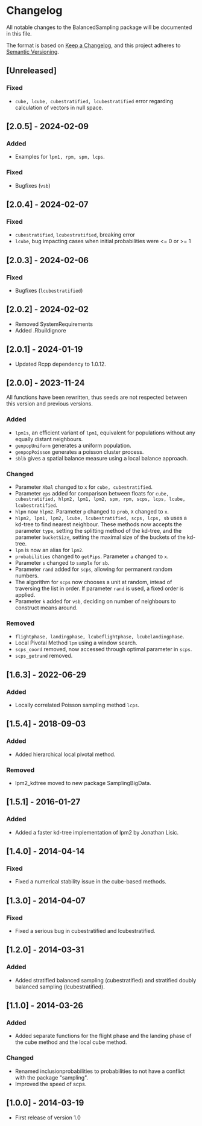 # Changelog

All notable changes to the BalancedSampling package will be documented in this
file.

The format is based on [Keep a Changelog](https://keepachangelog.com/en/1.0.0/),
and this project adheres to [Semantic Versioning](https://semver.org/spec/v2.0.0.html).

## [Unreleased]
### Fixed
- `cube, lcube, cubestratified, lcubestratified` error regarding calculation of vectors in null space.

## [2.0.5] - 2024-02-09
### Added
- Examples for `lpm1, rpm, spm, lcps`.

### Fixed
- Bugfixes (`vsb`)

## [2.0.4] - 2024-02-07
### Fixed
- `cubestratified`, `lcubestratified`, breaking error
- `lcube`, bug impacting cases when initial probabilities were <= 0 or >= 1

## [2.0.3] - 2024-02-06
### Fixed
- Bugfixes (`lcubestratified`)

## [2.0.2] - 2024-02-02
- Removed SystemRequirements
- Added .Rbuildignore

## [2.0.1] - 2024-01-19
- Updated Rcpp dependency to 1.0.12.

## [2.0.0] - 2023-11-24
All functions have been rewritten, thus seeds are not respected between this version and previous versions.

### Added
- `lpm1s`, an efficient variant of `lpm1`, equivalent for populations without any equally distant neighbours.
- `genpopUniform` generates a uniform population.
- `genpopPoisson` generates a poisson cluster process.
- `sblb` gives a spatial balance measure using a local balance approach.

### Changed
- Parameter `Xbal` changed to `x` for `cube, cubestratified`.
- Parameter `eps` added for comparison between floats for `cube, cubestratified, hlpm2, lpm1, lpm2, spm, rpm, scps, lcps, lcube, lcubestratified`.
- `hlpm` now `hlpm2`. Parameter `p` changed to `prob`, `X` changed to `x`.
- `hlpm2, lpm1, lpm2, lcube, lcubestratified, scps, lcps, sb` uses a kd-tree to find nearest neighbour. These methods now accepts the parameter `type`, setting the splitting method of the kd-tree, and the parameter `bucketSize`, setting the maximal size of the buckets of the kd-tree.
- `lpm` is now an alias for `lpm2`.
- `probabilities` changed to `getPips`. Parameter `a` changed to `x`.
- Parameter `s` changed to `sample` for `sb`.
- Parameter `rand` added for `scps`, allowing for permanent random numbers.
- The algorithm for `scps` now chooses a unit at random, intead of traversing the list in order. If parameter `rand` is used, a fixed order is applied.
- Parameter `k` added for `vsb`, deciding on number of neighbours to construct means around.

### Removed
- `flightphase, landingphase, lcubeflightphase, lcubelandingphase`.
- Local Pivotal Method `lpm` using a window search.
- `scps_coord` removed, now accessed through optimal parameter in `scps`.
- `scps_getrand` removed.

## [1.6.3] - 2022-06-29

### Added
- Locally correlated Poisson sampling method `lcps`.

## [1.5.4] - 2018-09-03

### Added
- Added hierarchical local pivotal method.

### Removed
- lpm2_kdtree moved to new package SamplingBigData.

## [1.5.1] - 2016-01-27

### Added
- Added a faster kd-tree implementation of lpm2 by Jonathan Lisic.

## [1.4.0] - 2014-04-14

### Fixed
- Fixed a numerical stability issue in the cube-based methods.

## [1.3.0] - 2014-04-07

### Fixed
- Fixed a serious bug in cubestratified and lcubestratified.

## [1.2.0] - 2014-03-31

### Added
- Added stratified balanced sampling (cubestratified) and stratified doubly balanced sampling (lcubestratified).

## [1.1.0] - 2014-03-26

### Added
- Added separate functions for the flight phase and the landing phase of the cube method and the local cube method.

### Changed
- Renamed inclusionprobabilities to probabilities to not have a conflict with the package "sampling".
- Improved the speed of scps.

## [1.0.0] - 2014-03-19
- First release of version 1.0
